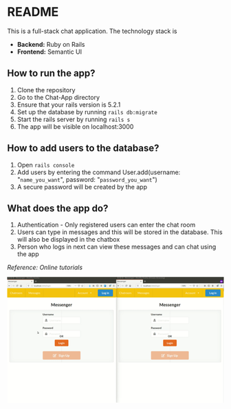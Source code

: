 # README
This is a full-stack chat application.
The technology stack is 
- **Backend:** Ruby on Rails
- **Frontend:** Semantic UI

## How to run the app?
1. Clone the repository
2. Go to the Chat-App directory
3. Ensure that your rails version is 5.2.1
4. Set up the database by running `rails db:migrate`
5. Start the rails server by running `rails s`
6. The app will be visible on localhost:3000

## How to add users to the database?
1. Open `rails console`
2. Add users by entering the command User.add(username: "`name_you_want`", password: "`password_you_want`")
3. A secure password will be created by the app

## What does the app do?
1. Authentication - Only registered users can enter the chat room
2. Users can type in messages and this will be stored in the database. This will also be displayed in the chatbox
3. Person who logs in next can view these messages and can chat using the app

*Reference: Online tutorials*

![](Chat.gif)

